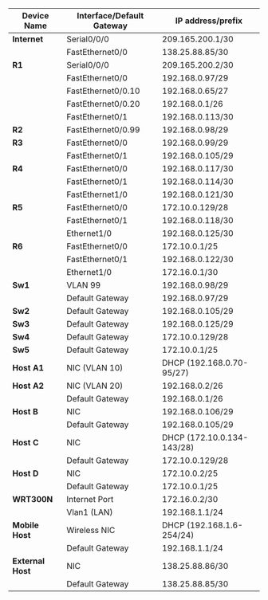 
| Device Name       | Interface/Default Gateway | IP address/prefix          |
| ----------------- | ------------------------- | -------------------------- |
| **Internet**      | Serial0/0/0               | 209.165.200.1/30           |
|                   | FastEthernet0/0           | 138.25.88.85/30            |
| **R1**            | Serial0/0/0               | 209.165.200.2/30           |
|                   | FastEthernet0/0           | 192.168.0.97/29            |
|                   | FastEthernet0/0.10        | 192.168.0.65/27            |
|                   | FastEthernet0/0.20        | 192.168.0.1/26             |
|                   | FastEthernet0/1           | 192.168.0.113/30           |
| **R2**            | FastEthernet0/0.99        | 192.168.0.98/29            |
| **R3**            | FastEthernet0/0           | 192.168.0.99/29            |
|                   | FastEthernet0/1           | 192.168.0.105/29           |
| **R4**            | FastEthernet0/0           | 192.168.0.117/30           |
|                   | FastEthernet0/1           | 192.168.0.114/30           |
|                   | FastEthernet1/0           | 192.168.0.121/30           |
| **R5**            | FastEthernet0/0           | 172.10.0.129/28            |
|                   | FastEthernet0/1           | 192.168.0.118/30           |
|                   | Ethernet1/0               | 192.168.0.125/30           |
| **R6**            | FastEthernet0/0           | 172.10.0.1/25              |
|                   | FastEthernet0/1           | 192.168.0.122/30           |
|                   | Ethernet1/0               | 172.16.0.1/30              |
| **Sw1**           | VLAN 99                   | 192.168.0.98/29            |
|                   | Default Gateway           | 192.168.0.97/29            |
| **Sw2**           | Default Gateway           | 192.168.0.105/29           |
| **Sw3**           | Default Gateway           | 192.168.0.125/29           |
| **Sw4**           | Default Gateway           | 172.10.0.129/28            |
| **Sw5**           | Default Gateway           | 172.10.0.1/25              |
| **Host A1**       | NIC (VLAN 10)             | DHCP (192.168.0.70-95/27)  |
| **Host A2**       | NIC (VLAN 20)             | 192.168.0.2/26             |
|                   | Default Gateway           | 192.168.0.1/26             |
| **Host B**        | NIC                       | 192.168.0.106/29           |
|                   | Default Gateway           | 192.168.0.105/29           |
| **Host C**        | NIC                       | DHCP (172.10.0.134-143/28) |
|                   | Default Gateway           | 172.10.0.129/28            |
| **Host D**        | NIC                       | 172.10.0.2/25              |
|                   | Default Gateway           | 172.10.0.1/25              |
| **WRT300N**       | Internet Port             | 172.16.0.2/30              |
|                   | Vlan1 (LAN)               | 192.168.1.1/24             |
| **Mobile Host**   | Wireless NIC              | DHCP (192.168.1.6-254/24)  |
|                   | Default Gateway           | 192.168.1.1/24             |
| **External Host** | NIC                       | 138.25.88.86/30            |
|                   | Default Gateway           | 138.25.88.85/30            |
